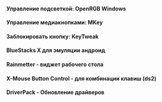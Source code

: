 #### Управление подсветкой: OpenRGB Windows
#### Управление медиакнопками: MKey
#### Заблокировать кнопку: KeyTweak
#### BlueStacks X для эмуляции андроид
#### Rainmetter - виджет рабочего стола
#### X-Mouse Button Control - для комбинации клавиш (ds2)
#### DriverPack - Обновление драйверов